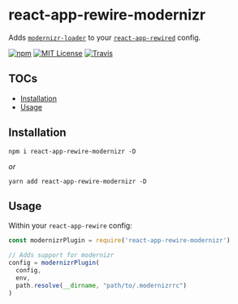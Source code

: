 # react-app-rewire-modernizr

Adds [`modernizr-loader`](https://github.com/peerigon/modernizr-loader) to your [`react-app-rewired`](https://github.com/timarney/react-app-rewired) config.

[![npm](https://img.shields.io/npm/v/react-app-rewire-modernizr.svg?style=flat-square)](http://npm.im/react-app-rewire-modernizr)
[![MIT License](https://img.shields.io/npm/l/react-app-rewire-modernizr.svg?style=flat-square)](http://opensource.org/licenses/MIT)
[![Travis](https://img.shields.io/travis/ctrlplusb/react-app-rewire-modernizr.svg?style=flat-square)](https://travis-ci.org/ctrlplusb/react-app-rewire-modernizr)

## TOCs

  - [Installation](#installation)
  - [Usage](#usage)

## Installation

```
npm i react-app-rewire-modernizr -D
```

_or_

```
yarn add react-app-rewire-modernizr -D
```

## Usage

Within your `react-app-rewire` config:

```javascript
const modernizrPlugin = require('react-app-rewire-modernizr')

// Adds support for modernizr
config = modernizrPlugin(
  config,
  env,
  path.resolve(__dirname, "path/to/.modernizrrc")
)
```

